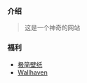 ### 介绍

> 这是一个神奇的网站

### 福利
  * [极简壁纸](https://bz.zzzmh.cn/index)
  * [Wallhaven](https://wallhaven.cc/)